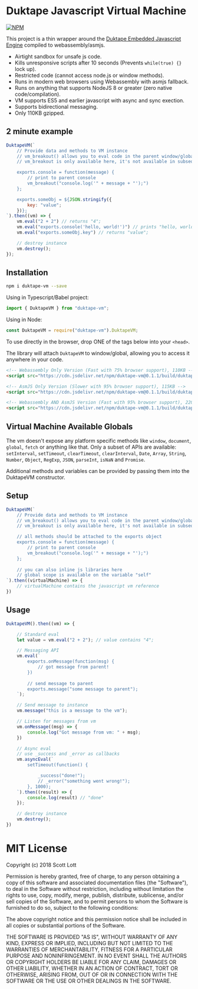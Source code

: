 # Duktape Javascript Virtual Machine

[![NPM](https://nodei.co/npm/duktape-vm.png?downloads=true&stars=true)](https://nodei.co/npm/duktape-vm/)

This project is a thin wrapper around the [Duktape Embedded Javascript Engine](https://duktape.org/) compiled to webassembly/asmjs.

- Airtight sandbox for unsafe js code.
- Kills unresponsive scripts after 10 seconds (Prevents `while(true) {}` lock up).
- Restricted code (cannot access node.js or window methods).
- Runs in modern web browsers using Webassembly with asmjs fallback.
- Runs on anything that supports NodeJS 8 or greater (zero native code/compilation).
- VM supports ES5 and earlier javascript with async and sync exection.
- Supports bidirectional messaging.
- Only 110KB gzipped.

## 2 minute example
```js
DuktapeVM(`
    // Provide data and methods to VM instance
    // vm_breakout() allows you to eval code in the parent window/global.
    // vm_breakout is only available here, it's not available in subsequent "vm.eval" or "vm.evalAsync" calls.

    exports.console = function(message) {
        // print to parent console
        vm_breakout("console.log('" + message + "');")
    };

    exports.someObj = ${JSON.stringify({
        key: "value";
    })};
`).then((vm) => {
    vm.eval("2 + 2") // returns "4";
    vm.eval("exports.console('hello, world!')") // prints "hello, world!" to the browser console
    vm.eval("exports.someObj.key") // returns "value";

    // destroy instance
    vm.destroy();
});
```

## Installation

```sh
npm i duktape-vm --save
```

Using in Typescript/Babel project:

```js
import { DuktapeVM } from "duktape-vm";
```

Using in Node:

```js
const DuktapeVM = require("duktape-vm").DuktapeVM;
```

To use directly in the browser, drop ONE of the tags below into your `<head>`.

The library will attach `DuktapeVM` to window/global, allowing you to access it anywhere in your code.

```html
<!-- Webassembly Only Version (Fast with 75% browser support), 110KB -->
<script src="https://cdn.jsdelivr.net/npm/duktape-vm@0.1.1/build/duktape-vm.min.js"></script>

<!-- AsmJS Only Version (Slower with 95% browser support), 115KB -->
<script src="https://cdn.jsdelivr.net/npm/duktape-vm@0.1.1/build/duktape-vm.min.asm.js"></script>

<!-- Webassembly AND AsmJS Version (Fast with 95% browser support), 220KB -->
<script src="https://cdn.jsdelivr.net/npm/duktape-vm@0.1.1/build/duktape-vm.min.both.js"></script>
```

## Virtual Machine Available Globals
The vm doesn't expose any platform specific methods like `window`, `document`, `global`, `fetch` or anything like that.  Only a subset of APIs are available: `setInterval`, `setTimeout`, `clearTimeout`, `clearInterval`, `Date`, `Array`, `String`, `Number`, `Object`, `RegExp`, `JSON`, `parseInt`, `isNaN` and `Promise`.

Additional methods and variables can be provided by passing them into the DuktapeVM constructor.

## Setup
```ts
DuktapeVM(`
    // Provide data and methods to VM instance
    // vm_breakout() allows you to eval code in the parent window/global space.
    // vm_breakout is only available here, it's not available in subsequent "vm.eval" or "vm.evalAsync" calls.

    // all methods should be attached to the exports object
    exports.console = function(message) {
        // print to parent console
        vm_breakout("console.log('" + message + "');")
    };
    
    // you can also inline js libraries here
    // global scope is available on the variable "self"
`).then((virtualMachine) => {
    // virtualMachine contains the javascript vm reference
})
```

## Usage
```ts
DuktapeVM().then((vm) => {

    // Standard eval
    let value = vm.eval("2 + 2"); // value contains "4";

    // Messaging API
    vm.eval(`
        exports.onMessage(function(msg) {
            // got message from parent!
        })
        
        // send message to parent
        exports.message("some message to parent");
    `);

    // Send message to instance
    vm.message("this is a message to the vm");

    // Listen for messages from vm
    vm.onMessage((msg) => {
        console.log("Got message from vm: " + msg);
    })

    // Async eval
    // use _success and _error as callbacks 
    vm.asyncEval(`
        setTimeout(function() {

            _success("done!");
            // _error("something went wrong!");
        }, 1000);
    `).then((result) => {
        console.log(result) // "done"
    });

    // destroy instance
    vm.destroy();
})

```


# MIT License

Copyright (c) 2018 Scott Lott

Permission is hereby granted, free of charge, to any person obtaining a copy
of this software and associated documentation files (the "Software"), to deal
in the Software without restriction, including without limitation the rights
to use, copy, modify, merge, publish, distribute, sublicense, and/or sell
copies of the Software, and to permit persons to whom the Software is
furnished to do so, subject to the following conditions:

The above copyright notice and this permission notice shall be included in all
copies or substantial portions of the Software.

THE SOFTWARE IS PROVIDED "AS IS", WITHOUT WARRANTY OF ANY KIND, EXPRESS OR
IMPLIED, INCLUDING BUT NOT LIMITED TO THE WARRANTIES OF MERCHANTABILITY,
FITNESS FOR A PARTICULAR PURPOSE AND NONINFRINGEMENT. IN NO EVENT SHALL THE
AUTHORS OR COPYRIGHT HOLDERS BE LIABLE FOR ANY CLAIM, DAMAGES OR OTHER
LIABILITY, WHETHER IN AN ACTION OF CONTRACT, TORT OR OTHERWISE, ARISING FROM,
OUT OF OR IN CONNECTION WITH THE SOFTWARE OR THE USE OR OTHER DEALINGS IN THE
SOFTWARE.